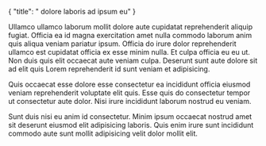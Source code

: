 {
  "title": " dolore laboris ad ipsum eu"
}

Ullamco ullamco laborum mollit dolore aute cupidatat reprehenderit aliquip fugiat. Officia ea id magna exercitation amet nulla commodo laborum anim quis aliqua veniam pariatur ipsum. Officia do irure dolor reprehenderit ullamco est cupidatat officia ex esse minim nulla. Et culpa officia eu eu ut. Non duis quis elit occaecat aute veniam culpa. Deserunt sunt aute dolore sit ad elit quis Lorem reprehenderit id sunt veniam et adipisicing.

Quis occaecat esse dolore esse consectetur ea incididunt officia eiusmod veniam reprehenderit voluptate elit quis. Esse quis do consectetur tempor ut consectetur aute dolor. Nisi irure incididunt laborum nostrud eu veniam.

Sunt duis nisi eu anim id consectetur. Minim ipsum occaecat nostrud amet sit deserunt eiusmod elit adipisicing laboris. Quis enim irure sunt incididunt commodo aute sunt mollit adipisicing velit dolor mollit elit.